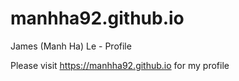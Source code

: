 # manhha92.github.io
James (Manh Ha) Le - Profile

Please visit https://manhha92.github.io for my profile
